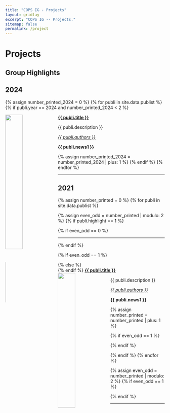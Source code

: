 ```yaml
---
title: "COPS IG - Projects"
layout: gridlay
excerpt: "COPS IG -- Projects."
sitemap: false
permalink: /project
---
```


# Projects

## Group Highlights

## 2024

{% assign number_printed_2024 = 0 %}
{% for publi in site.data.publist %}
{% if publi.year == 2024 and number_printed_2024 < 2 %}

<div class="row">
  <div class="col-sm-6 clearfix">
    <pubtit><strong><a href="{{ site.url }}{{ site.baseurl }}{{ publi.link.url }}">{{ publi.title }}</a></strong></pubtit>
    <img src="{{ site.url }}{{ site.baseurl }}/images/pubpic/{{ publi.image }}" class="img-responsive" width="33%" style="float: left" />
    <p>{{ publi.description }}</p>
    <p><a href="{{ publi.authorsurl }}"><em>{{ publi.authors }}</em></a></p>
    <p class="text-danger"><strong> {{ publi.news1 }}</strong></p>
  </div>
</div>

{% assign number_printed_2024 = number_printed_2024 | plus: 1 %}
{% endif %}
{% endfor %}

<hr>

## 2021

{% assign number_printed = 0 %}
{% for publi in site.data.publist %}

{% assign even_odd = number_printed | modulo: 2 %}
{% if publi.highlight == 1 %}

{% if even_odd == 0 %}
<hr>
<div class="row">
{% endif %}
<div>

{% if even_odd == 1 %}
<div class="col-sm-6 clearfix" style="border-left-style:solid; border-left-width: thin; border-left-color: #ccc; ">
{% else %}
<div class="col-sm-6 clearfix">
{% endif %}
  <pubtit><strong><a href="{{ site.url }}{{ site.baseurl }}{{ publi.link.url }}">{{ publi.title }}</a></strong></pubtit>
  <img src="{{ site.url }}{{ site.baseurl }}/images/pubpic/{{ publi.image }}" class="img-responsive" width="33%" style="float: left" />
  <p>{{ publi.description }}</p>
  <p><a href="{{ publi.authorsurl }}"><em>{{ publi.authors }}</em></a></p>
  <p class="text-danger"><strong> {{ publi.news1 }}</strong></p>
</div>
</div>

{% assign number_printed = number_printed | plus: 1 %}

{% if even_odd == 1 %}
</div>
{% endif %}

{% endif %}
{% endfor %}

{% assign even_odd = number_printed | modulo: 2 %}
{% if even_odd == 1 %}
</div>
{% endif %}
<hr> 
